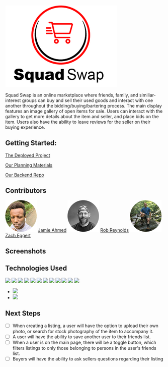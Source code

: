 ![](./public/squad-swap.png)

Squad Swap is an online marketplace where friends, family, and similiar-interest groups can buy and sell their used goods and interact with one another throughout the bidding/buying/bartering process. The main display features an image gallery of open items for sale. Users can interact with the gallery to get more details about the item and seller, and place bids on the item. Users also have the ability to leave reviews for the seller on their buying experience.

## Getting Started:
[The Deployed Project](https://squad-swap.netlify.app/)

[Our Planning Materials](https://trello.com/b/Rd7hKrHt/squad-swap)

[Our Backend Repo](https://github.com/egger0a6/squad-swap-api)


## Contributors 
![Jamie Ahmed](./public/jamie.png)
[Jamie Ahmed](https://github.com/jamieahmed)
![Rob Reynolds](./public/rob.png)
[Rob Reynolds](https://github.com/razorhollow)
![Zach Eggert](./public/zach.png)
[Zach Eggert](https://github.com/egger0a6)

## Screenshots


## Technologies Used

![](https://img.shields.io/badge/-React-61DAFB?style=flat-square&logo=React&logoColor=black) 
![](https://img.shields.io/badge/-React_Router-CA4245?style=flat-square&for-the-badge&logo=react-router&logoColor=white) 
![](https://img.shields.io/badge/-NodeJS-339933?style=flat-square&logo=Node.js&logoColor=white) 
![](https://img.shields.io/badge/-Express-404D59?style=flat-square&for-the-badge&logo=express)
![](https://img.shields.io/badge/-MongoDB-47A248?style=flat-square&logo=mongodb&logoColor=white)
![](https://img.shields.io/badge/-MUI-007FFF?style=flat-square&for-the-basge&logo=mui&logoColor=white)
![](https://img.shields.io/badge/-JavaScript-F7DF1E?style=flat-square&logo=javascript&logoColor=black)
![](https://img.shields.io/badge/-HTML5-E34F26?style=flat-square&logo=html5&logoColor=white)
![](https://img.shields.io/badge/-CSS3-1572B6?style=flat-square&logo=css3) 
![](https://img.shields.io/badge/-Font%20Awesome-61DAFB?style=flat-square&logo=font-awesome&logoColor=white)
![](https://img.shields.io/badge/-Adobe%20Creative%20Cloud-DA1F26?style=flat-square&logo=adobecreativecloud&logoColor=white)
![](https://img.shields.io/badge/-Figma-F24E1E?style=flat-square&logo=figma&logoColor=white)


- ![](https://img.shields.io/tokei/lines/github/https://github.com/egger0a6/squad-swap) 
- ![](https://img.shields.io/github/repo-size/https://github.com/egger0a6/squad-swap)
 




## Next Steps
- [ ] When creating a listing, a user will have the option to upload their own photo, or search for stock photography of the item to accompany it.
- [ ] A user will have the ability to save another user to their friends list.
- [ ] When a user is on the main page, there will be a toggle button, which filters listings to only those belonging to persons in the user's friends list.
- [ ] Buyers will have the ability to ask sellers questions regarding their listing